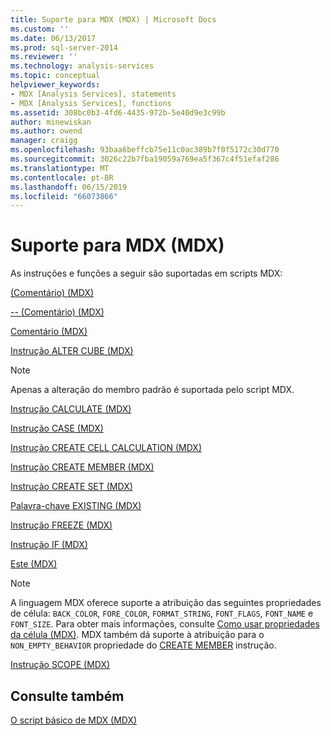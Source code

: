 ```yaml
---
title: Suporte para MDX (MDX) | Microsoft Docs
ms.custom: ''
ms.date: 06/13/2017
ms.prod: sql-server-2014
ms.reviewer: ''
ms.technology: analysis-services
ms.topic: conceptual
helpviewer_keywords:
- MDX [Analysis Services], statements
- MDX [Analysis Services], functions
ms.assetid: 308bc0b3-4fd6-4435-972b-5e40d9e3c99b
author: minewiskan
ms.author: owend
manager: craigg
ms.openlocfilehash: 93baa6beffcb75e11c0ac389b7f0f5172c30d770
ms.sourcegitcommit: 3026c22b7fba19059a769ea5f367c4f51efaf286
ms.translationtype: MT
ms.contentlocale: pt-BR
ms.lasthandoff: 06/15/2019
ms.locfileid: "66073866"
---
```

# <a name="supported-mdx-mdx"></a>Suporte para MDX (MDX)
  As instruções e funções a seguir são suportadas em scripts MDX:  
  
 [&#40;Comentário&#41; &#40;MDX&#41;](/sql/mdx/comment-mdx)  
  
 [-- &#40;Comentário&#41; &#40;MDX&#41;](/sql/mdx/comment-mdx)  
  
 [Comentário &#40;MDX&#41;](/sql/mdx/comment-mdx)  
  
 [Instrução ALTER CUBE &#40;MDX&#41;](/sql/mdx/mdx-data-definition-alter-cube)  
  
> [!NOTE]  
>  Apenas a alteração do membro padrão é suportada pelo script MDX.  
  
 [Instrução CALCULATE &#40;MDX&#41;](/sql/mdx/mdx-scripting-calculate)  
  
 [Instrução CASE &#40;MDX&#41;](/sql/mdx/case-statement-mdx)  
  
 [Instrução CREATE CELL CALCULATION &#40;MDX&#41;](/sql/mdx/mdx-data-definition-create-cell-calculation)  
  
 [Instrução CREATE MEMBER &#40;MDX&#41;](/sql/mdx/mdx-data-definition-create-member)  
  
 [Instrução CREATE SET &#40;MDX&#41;](/sql/mdx/mdx-data-definition-create-set)  
  
 [Palavra-chave EXISTING &#40;MDX&#41;](mdx-query-existing-keyword.md)  
  
 [Instrução FREEZE &#40;MDX&#41;](/sql/mdx/mdx-scripting-freeze)  
  
 [Instrução IF &#40;MDX&#41;](/sql/mdx/mdx-scripting-if)  
  
 [Este &#40;MDX&#41;](/sql/mdx/this-mdx)  
  
> [!NOTE]  
>  A linguagem MDX oferece suporte a atribuição das seguintes propriedades de célula: `BACK_COLOR`, `FORE_COLOR`, `FORMAT_STRING`, `FONT_FLAGS`, `FONT_NAME` e `FONT_SIZE`. Para obter mais informações, consulte [Como usar propriedades da célula &#40;MDX&#41;](mdx-cell-properties-using-cell-properties.md). MDX também dá suporte à atribuição para o `NON_EMPTY_BEHAVIOR` propriedade do [CREATE MEMBER](/sql/mdx/mdx-data-definition-create-member) instrução.  
  
 [Instrução SCOPE &#40;MDX&#41;](/sql/mdx/mdx-scripting-scope)  
  
## <a name="see-also"></a>Consulte também  
 [O script básico de MDX &#40;MDX&#41;](the-basic-mdx-script-mdx.md)  
  
  
